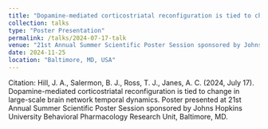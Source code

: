 ```yaml
---
title: "Dopamine-mediated corticostriatal reconfiguration is tied to change in large-scale brain network temporal dynamics"
collection: talks
type: "Poster Presentation"
permalink: /talks/2024-07-17-talk
venue: "21st Annual Summer Scientific Poster Session sponsored by Johns Hopkins University Behavioral Pharmacology Research Unit"
date: 2024-11-25
location: "Baltimore, MD, USA"
---
```


Citation: Hill, J. A., Salermon, B. J., Ross, T. J., Janes, A. C. (2024, July 17). Dopamine-mediated corticostriatal reconfiguration is tied to change in large-scale brain network temporal dynamics. Poster presented at 21st Annual Summer Scientific Poster Session sponsored by Johns Hopkins University Behavioral Pharmacology Research Unit, Baltimore, MD.
